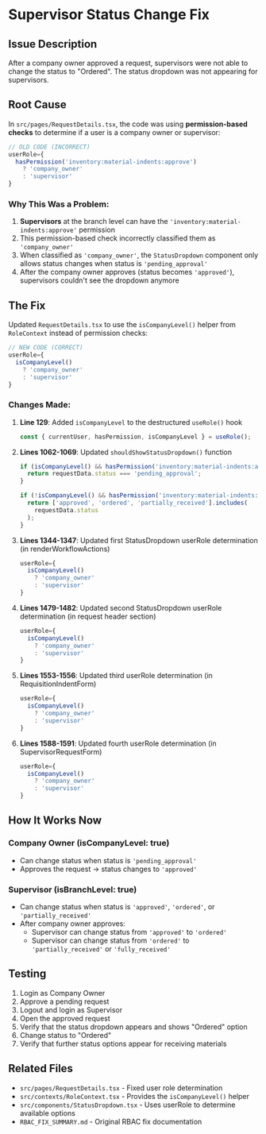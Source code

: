 # Supervisor Status Change Fix

## Issue Description
After a company owner approved a request, supervisors were not able to change the status to "Ordered". The status dropdown was not appearing for supervisors.

## Root Cause
In `src/pages/RequestDetails.tsx`, the code was using **permission-based checks** to determine if a user is a company owner or supervisor:

```typescript
// OLD CODE (INCORRECT)
userRole={
  hasPermission('inventory:material-indents:approve')
    ? 'company_owner'
    : 'supervisor'
}
```

### Why This Was a Problem:
1. **Supervisors** at the branch level can have the `'inventory:material-indents:approve'` permission
2. This permission-based check incorrectly classified them as `'company_owner'`
3. When classified as `'company_owner'`, the `StatusDropdown` component only allows status changes when status is `'pending_approval'`
4. After the company owner approves (status becomes `'approved'`), supervisors couldn't see the dropdown anymore

## The Fix
Updated `RequestDetails.tsx` to use the `isCompanyLevel()` helper from `RoleContext` instead of permission checks:

```typescript
// NEW CODE (CORRECT)
userRole={
  isCompanyLevel()
    ? 'company_owner'
    : 'supervisor'
}
```

### Changes Made:

1. **Line 129**: Added `isCompanyLevel` to the destructured `useRole()` hook
   ```typescript
   const { currentUser, hasPermission, isCompanyLevel } = useRole();
   ```

2. **Lines 1062-1069**: Updated `shouldShowStatusDropdown()` function
   ```typescript
   if (isCompanyLevel() && hasPermission('inventory:material-indents:approve')) {
     return requestData.status === 'pending_approval';
   }

   if (!isCompanyLevel() && hasPermission('inventory:material-indents:update')) {
     return ['approved', 'ordered', 'partially_received'].includes(
       requestData.status
     );
   }
   ```

3. **Lines 1344-1347**: Updated first StatusDropdown userRole determination (in renderWorkflowActions)
   ```typescript
   userRole={
     isCompanyLevel()
       ? 'company_owner'
       : 'supervisor'
   }
   ```

4. **Lines 1479-1482**: Updated second StatusDropdown userRole determination (in request header section)
   ```typescript
   userRole={
     isCompanyLevel()
       ? 'company_owner'
       : 'supervisor'
   }
   ```

5. **Lines 1553-1556**: Updated third userRole determination (in RequisitionIndentForm)
   ```typescript
   userRole={
     isCompanyLevel()
       ? 'company_owner'
       : 'supervisor'
   }
   ```

6. **Lines 1588-1591**: Updated fourth userRole determination (in SupervisorRequestForm)
   ```typescript
   userRole={
     isCompanyLevel()
       ? 'company_owner'
       : 'supervisor'
   }
   ```

## How It Works Now

### Company Owner (isCompanyLevel: true)
- Can change status when status is `'pending_approval'`
- Approves the request → status changes to `'approved'`

### Supervisor (isBranchLevel: true)
- Can change status when status is `'approved'`, `'ordered'`, or `'partially_received'`
- After company owner approves:
  - Supervisor can change status from `'approved'` to `'ordered'`
  - Supervisor can change status from `'ordered'` to `'partially_received'` or `'fully_received'`

## Testing
1. Login as Company Owner
2. Approve a pending request
3. Logout and login as Supervisor
4. Open the approved request
5. Verify that the status dropdown appears and shows "Ordered" option
6. Change status to "Ordered"
7. Verify that further status options appear for receiving materials

## Related Files
- `src/pages/RequestDetails.tsx` - Fixed user role determination
- `src/contexts/RoleContext.tsx` - Provides the `isCompanyLevel()` helper
- `src/components/StatusDropdown.tsx` - Uses userRole to determine available options
- `RBAC_FIX_SUMMARY.md` - Original RBAC fix documentation

